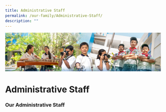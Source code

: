 ```yaml
---
title: Administrative Staff
permalink: /our-family/Administrative-Staff/
description: ""
---
```

![](/images/AboutUs.jpg)


Administrative Staff
====================

### **Our Administrative Staff**
